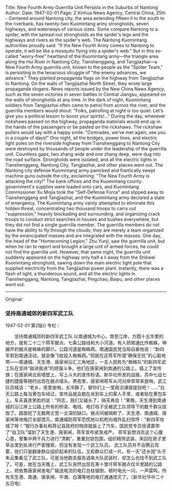 Title: New Fourth Army Guerrilla Unit Persists in the Suburbs of Nantong
Author:
Date: 1947-02-01
Page: 2
Xinhua News Agency, Central China, 25th - Centered around Nantong city, the area extending fifteen li to the south to the riverbank, has twenty-two Kuomintang army strongholds, seven highways, and waterways of various sizes. Some compare Nantong to a spider, with the spread-out strongholds as the spider's legs and the highways and rivers as the spider's web. The Nantong Kuomintang authorities proudly said: "If the New Fourth Army comes to Nantong to operate, it will be like a mosquito flying into a spider's web." But in this so-called "worry-free" heartland of the Kuomintang army—the triangle area along the Hui River in Nantong City, Tianshenggang, and Tangjiazhai—a New Fourth Army guerrilla unit, known to the people as the "Spider Team," is persisting in the tenacious struggle of "the enemy advances, we advance." They planted propaganda flags on the highway from Tangjiazhai to Nantong. On the walls of Tangjiazhai North Street, they wrote large propaganda slogans. News reports issued by the New China News Agency, such as the seven victories in seven battles in Central Jiangsu, appeared on the walls of strongholds at any time. In the dark of night, Kuomintang soldiers from Tangjiazhai often came to patrol from across the river, and the guerrilla members would shout: "Folks, patrolling at night is too quiet. Let's give you a political lesson to boost your spirits!..." During the day, whenever rickshaws passed on the highway, propaganda materials would end up in the hands of the passengers or be pasted on the rickshaws. The rickshaw pullers would say with a happy smile: "Comrades, we've met again, see you in a couple of days!" One night, all the bridges, power lines, and electric light poles on the riverside highway from Tianshenggang to Nantong City were destroyed by thousands of people under the leadership of the guerrilla unit. Countless gaps, two zhang wide and one zhang deep, were dug into the road surface. Strongholds were isolated, and all the electric lights in Tianshenggang, Nantong City, Tangjiazhai, and other places went out. The Nantong city defense Kuomintang army panicked and frantically swept machine guns outside the city, exclaiming: "The New Fourth Army is attacking the city!" The bank offices and the Kuomintang county government's supplies were loaded onto cars, and Kuomintang Commissioner Xu Mojia took the "Self-Defense Force" and slipped away to Tianshenggang and Tangjiazhai, and the Kuomintang army declared a state of emergency.
    The Kuomintang army vainly attempted to eliminate this hidden threat, concentrating two thousand troops to carry out "suppression," heavily blockading and surrounding, and organizing crack troops to conduct strict searches in houses and bushes everywhere, but they did not find a single guerrilla member.
    The guerrilla members do not have the ability to fly through the clouds; they are merely a team organized by the emancipated masses and are integrated with the masses. One day, the head of the "Homecoming Legion," Zhu Yunji, saw the guerrilla unit, but when he ran to report and brought a large unit of armed forces, he could not find the guerrilla unit. However, that same night, the guerrilla unit suddenly appeared on the highway only half a li away from the Shiliwei Kuomintang stronghold, sawing down the main electric light pole that supplied electricity from the Tangjiazhai power plant. Instantly, there was a flash of light, a thunderous sound, and all the electric lights in Tianshenggang, Nantong, Tangjiazhai, Pingchao, Baipu, and other places went out.



<hr /> 

Original: 


### 坚持南通城郊的新四军武工队

1947-02-01
第2版()
专栏：

　　坚持南通城郊的新四军武工队
    以南通城为中心，南至江岸，方圆十五华里的地方，就有二十二个蒋军据点、七条公路线和大小河道。有人把南通比作蜘蛛，伸展开的据点是蜘蛛的脚爪，公路河道是蜘蛛网。南通国民党当局自豪地说：“新四军若到南通活动，就会像飞蚊投入蜘蛛网。”但就在这蒋军所谓“确保无忧”的心脏地带——南通城、天生港、唐家闸沿汇三角地区，一支人民称为“蜘蛛队”的新四军武工队在坚持“敌进我进”的顽强斗争。他们在唐家闸到南通的公路上，插上了宣传旗；在唐家闸北街墙壁上，写上斗大的宣传标语。新华社所发的战报，苏中七战七捷的捷报等随时出现在据点墙头。黑夜里，唐家闸蒋军从河对岸常常来放哨，武工队员喊话：“老乡，夜里放哨，太冷静了。替你们上一堂政治课提提劲吧！……”白天公路上每当黄包车经过，宣传品就会跑在坐到车上的客人手里，或者贴在黄包车上。车夫喜皮笑脸的说：“同志，我们又碰头了，隔天再会！”某晚，天生港到南通城的沿江岸上公路上所有的桥梁、电线、电灯柱子全被武工队领导下的数千群众拔毁了。路面挖了无数两丈宽一丈深的缺口。据点间被隔断了，天生港、南通城、唐家闸等地电灯全部熄灭。南通城防蒋军恐慌地以机枪向城外乱扫惊呼：“新四军攻城了呀！”银行办事处和蒋记县政府的物资就装上了汽车，国民党专员徐谟嘉带了“自卫队”溜到了天生港、唐家闸，蒋军宣布紧急戒严。
    蒋军妄想消去这个心腹心患，曾集中两千兵力进行“清剿”，重重封锁包围，组织精悍武装，来回在房子里草丛里到处进行严密搜索，但没有发现一个武工队员。
    武工队员并不会腾云驾雾，他们只是翻身群众组织起来的队伍，又和群众打成一片。有一天“还乡团”头子朱云集看见了武工队，可是当他跑去报告调来大队武装时，却怎么也找不到武工队了。可是，放在当天晚上，武工队突然出现在离十里圩蒋军据点仅半里路的公路上，把依靠唐家闸发电厂输送电流的电灯总柱锯倒，顿时电光一闪，一声雷鸣，所有天生港、南通、唐家闸、平潮、白蒲等地的电灯通通熄灭了。（新华社华中二十五日电）
